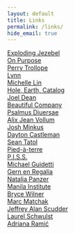 ```yaml
---
layout: default
title: Links
permalink: /links/
hide_email: true
---
```

        
<a href="http://explodingjezebel.odie.us" target="_blank">Exploding Jezebel</a><br>
<a href="http://www.19933.biz/onpurpose.html" target="_blank">On Purpose</a><br>
<a href="http://cpu.moe/" target="_blank">Perry Trollope</a><br>
<a href="http://lynnnn.com/" target="_blank">Lynn</a><br>
<a href="http://michellelin.co/?egg%20world%20forever" target="_blank">Michelle Lin</a><br>
<a href="http://hole.earth" target="_blank">Hole, Earth, Catalog</a><br>
<a href="http://joelssanddispensary.com" target="_blank">Joel Dean</a><br>
<a href="http://beautiful-company.com" target="_blank">Beautiful Company</a><br>
<a href="http://psalm.us/" target="_blank">Psalmus Diuersae</a><br>
<a href="http://www.walgreens2.com/?i%20went%20to%20walgreens%20to%20get%20batteries,%20a%20flashlight,%20and%20tic%20tacs" target="_blank">Alix Jean Vollum</a><br>
<a href="http://joshminkus.com/?josh%20minkus%20has%20a%20hat%20with%20a%20long%20bill" target="_blank">Josh Minkus</a><br>
<a href="http://sinuskid13.com" target="_blank">Dayton Castleman</a><br>
<a href="http://www.19933.biz/" target="_blank">Sean Tatol</a><br>
<a href="http://www.pied-terre.com/" target="_blank">Pied-à-terre</a><br>
<a href="https://www.instagram.com/pissgroup" target="_blank">P.I.S.S.</a><br>
<a href="https://michaelguidetti.info/?michael%20is%20playing%20dota" target="_blank">Michael Guidetti</a><br>
<a href="http://gernenregalia.com" target="_blank">Gern en Regalia</a><br>
<a href="http://npanzer.com/?natalia%20makes%20exciting%20websites,%20paintings,%20and%20runs%20refresh%20gallery" target="_blank">Natalia Panzer</a><br>
<a href="http://www.manilainstitute.org/" target="_blank">Manila Institute</a><br>
<a href="http://www.brycewilner.com/?bryce%20is%20typing" target="_blank">Bryce Wilner</a><br>
<a href="https://marcmatchak.com/?marc%20is%20painting" target="_blank">Marc Matchak</a><br>
<a href="https://jas.life/?rock%20this%20life%20world" target="_blank">Jeffrey Alan Scudder</a><br>
<a href="http://laurelschwulst.com/?a%20new%20message%20from%20elliott%20!" target="_blank">Laurel Schwulst</a><br>
<a href="http://adrianaramic.com/?hello%20bug%20world" target="_blank">Adriana Ramić</a><br>

